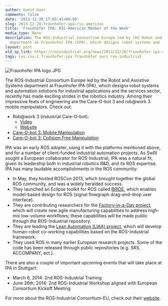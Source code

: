 ```yaml
---
author: Guest User
comments: false
date: '2013-12-20 17:05:41+00:00'
slug: 2013-12-20-fraunhofer-ipa-ric-americas
title: 'Fraunhofer IPA: RIC-Americas Member of the Week'
media_type: None
description: The ROS-Industrial Consortium Europe led by the Robot and Assistive Systems
  department at Fraunhofer IPA (IPA), which designs robot systems and ...
layout: post
old_sp_link: https://rosindustrial.org/news/2013/12/20/fraunhofer-ipa-ric-americas
tags: ros ros-i fraunhofer-ipa fraunhofer swri ros-industrial
---
```




![Fraunhofer IPA logo.JPG](https://images.squarespace-cdn.com/content/v1/51df34b1e4b08840dcfd2841/1387559065054-CILN4VZEL680QJ7REOC2/Fraunhofer+IPA+logo.JPG)

The ROS-Industrial Consortium Europe led by the Robot and Assistive Systems department at Fraunhofer IPA (IPA), which designs robot systems and automation solutions for industrial applications and the services sector, recently has made exciting strides in the robotics industry. Among their impressive feats of engineering are the Care-O-bot 3 and rob@work 3 mobile manipulators. Check out:

* Rob@work 3 (industrial Care-O-bot):
	+ [Video](http://youtu.be/b7_-8X5hx_E)
	+ [Website](http://www.care-o-bot.de/en/rob-work.html)
* [Care-O-bot 3: Mobile Manipulation](http://youtu.be/sdGypeFcccA)
* [Care-O-bot 3: Collision Free Manipulation](http://youtu.be/tuLZvKHDSjM)

IPA was an early ROS adopter, using it with the platforms mentioned above, and for a number of client-funded industrial automation projects. As SwRI sought a European collaborator for ROS-Industrial, IPA was a natural fit, given its leadership both in industrial robotics R&D, and its ROS expertise. IPA has many laudable accomplishments in the ROS community:

* In May, they hosted ROSCon 2013, which brought together the global ROS community, and was a widely heralded success.
* They launched an Eclipse toolkit for ROS called [BRIDE](http://wiki.ros.org/bride), which enables model-based design for ROS (signal flowgraph drag-and-drop user interface).
* They are contributing researchers for the [Factory-in-a-Day project](http://rosindustrial.org/news/2013/10/17/factory-in-a-day), which will create new agile manufacturing capabilities to address high-mix low-volume workflows; these capabilities will be made public through the ROS-Industrial repository.
* They are leading the [Lean Automation (LIAA) project](http://www.project-leanautomation.eu/index.php?id=61), which will develop human-robot co-working capabilities based on the ROS-Industrial framework.
* They used ROS in many earlier European research projects. Some of the code has been released through public repositories (e.g. SRS, ACCOMPANY, ect.).

There are also a couple of important upcoming events that will take place at IPA in Stuttgart:

* March 6, 2014: 2nd ROS-Industrial Training
* June 26th, 2014: 2nd ROS-Industrial Workshop aligned with European Consortium Kickoff Meeting

For more about the ROS-Industrial Consortium-EU, check out their [website](http://ric-eu.rosindustrial.org/).


